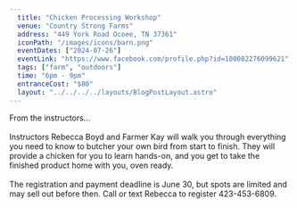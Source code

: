 ```yaml
---
  title: "Chicken Processing Workshop"
  venue: "Country Strong Farms"
  address: "449 York Road Ocoee, TN 37361"
  iconPath: "/images/icons/barn.png"
  eventDates: ["2024-07-26"]
  eventLink: "https://www.facebook.com/profile.php?id=100082276099621"
  tags: ["farm", "outdoors"]
  time: "6pm - 9pm"
  entranceCost: "$80"
  layout: "../../../../layouts/BlogPostLayout.astro"
---
```


From the instructors...
<br><br>
Instructors Rebecca Boyd and Farmer Kay will walk you through everything you need to know to butcher your own bird from start to finish. They will provide a chicken for you to learn hands-on, and you get to take the finished product home with you, oven ready.
<br><br>
The registration and payment deadline is June 30, but spots are limited and may sell out before then. Call or text Rebecca to register 423-453-6809.